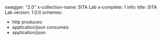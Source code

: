swagger: "2.0"
x-collection-name: SITA Lab
x-complete: 1
info:
  title: SITA Lab
  version: 1.0.0
schemes:
- http
produces:
- application/json
consumes:
- application/json